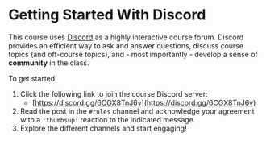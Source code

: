 # Getting Started With Discord

This course uses [Discord](https://discord.com/) as a highly interactive course
forum. Discord provides an efficient way to ask and answer questions, discuss
course topics (and off-course topics), and - most importantly - develop a sense
of **community** in the class.

To get started:

1. Click the following link to join the course Discord server:
    - [https://discord.gg/6CGX8TnJ6v](https://discord.gg/6CGX8TnJ6v)
1. Read the post in the `#rules` channel and acknowledge your agreement with a
   `:thumbsup:` reaction to the indicated message.
1. Explore the different channels and start engaging! 

